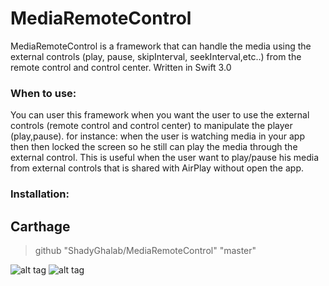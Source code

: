 # MediaRemoteControl 


MediaRemoteControl is a framework that can handle the media using the external controls (play, pause, skipInterval, seekInterval,etc..) 
from the remote control and control center. Written in Swift 3.0


### When to use:
You can user this framework when you want the user to use the external controls (remote control and control center) to manipulate
the player (play,pause). for instance: when the user is watching media in your app then then locked the screen so he still can
play the media through the external control. This is useful when the user want to play/pause his media from external controls
that is shared with AirPlay without open the app.


### Installation:
## Carthage

> github "ShadyGhalab/MediaRemoteControl" "master"

![alt tag](http://i66.tinypic.com/2dadbhh.png)
![alt tag](http://i63.tinypic.com/24d1ysi.png)


